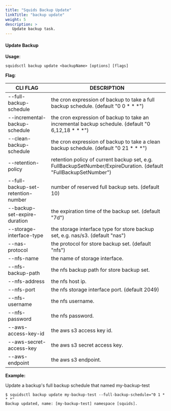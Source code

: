 ```yaml
---
title: "Squids Backup Update"
linkTitle: "backup update"
weight: 5
description: >
   Update backup task.
---
```


#### Update Backup

**Usage**:

```shell script
squidsctl backup update <backupName> [options] [flags]
```

**Flag**:

| CLI FLAG                             | DESCRIPTION                                                 |
| ------------------------------------ | ----------------------------------------------------------- |
| --full-backup-schedule        | the cron expression of backup to take a full backup schedule. (default "0 0 * * *") |
| --incremental-backup-schedule       | the cron expression of backup to take an incremental backup schedule. (default "0 6,12,18   *   *   *") |
| --clean-backup-schedule       | the cron expression of backup to take a clean backup schedule. (default "0 21   *   *   *") |
| --retention-policy       | retention policy of current backup set, e.g. FullBackupSetNumber/ExpireDuration. (default "FullBackupSetNumber") |
| --full-backup-set-retention-number       | number of reserved full backup sets. (default 10) |
| --backup-set-expire-duration       | the expiration time of the backup set. (default "7d") |
| --storage-interface-type       |  the storage interface type for store backup set, e.g. nas/s3. (default "nas") |
| --nas-protocol       | the protocol for store backup set. (default "nfs") |
| --nfs-name       |  the name of storage interface. |
| --nfs-backup-path       | the nfs backup path for store backup set. |
| --nfs-address       | the nfs host ip. |
| --nfs-port       | the nfs storage interface port. (default 2049) |
| --nfs-username       | the nfs username. |
| --nfs-password       | the nfs password. |
| --aws-access-key-id       |  the aws s3 access key id. |
| --aws-secret-access-key       | the aws s3 secret access key. |
| --aws-endpoint       | the aws s3 endpoint. |

**Example:**

Update a backup's full backup schedule that named my-backup-test

```shell
$ squidsctl backup update my-backup-test --full-backup-schedule="0 1 * * *"
Backup updated, name: [my-backup-test] namespace [squids].
```